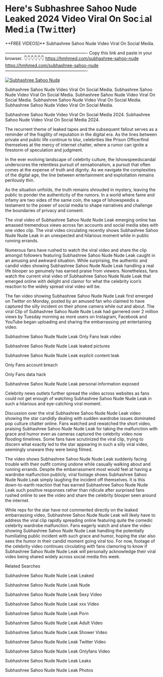 # Here's Subhashree Sahoo Nude Leaked 2024 Video Viral On Soc𝚒al Med𝚒a (Tw𝚒tter)

++FREE VIDEOS]** Subhashree Sahoo Nude Video Viral On Social Media.

———————————————————-
Copy this link and paste in your browser.
👇👇👇👇👇👇
https://hmhmed.com/subhashree-sahoo-nude
https://hmhmed.com/subhashree-sahoo-nude
———————————————————-

[![Subhashree Sahoo Nude](https://i.imgur.com/dJHk4Zq.gif)](https://hmhmed.com/subhashree-sahoo-nude)

Subhashree Sahoo Nude Video Viral On Social Media. Subhashree Sahoo Nude Video Viral On Social Media. Subhashree Sahoo Nude Video Viral On Social Media. Subhashree Sahoo Nude Video Viral On Social Media. Subhashree Sahoo Nude Video Viral On Social Media.

Subhashree Sahoo Nude Video Viral On Social Media 2024. Subhashree Sahoo Nude Video Viral On Social Media 2024.

The recurrent theme of leaked tapes and the subsequent fallout serves as a reminder of the fragility of reputation in the digital era. As the lines between private and public life continue to blur, celebrities like Prison Officerfind themselves at the mercy of internet chatter, where a rumor can ignite a firestorm of speculation and judgment.

In the ever evolving landscape of celebrity culture, the Ishowspeedscandal underscores the relentless pursuit of sensationalism, a pursuit that often comes at the expense of truth and dignity. As we navigate the complexities of the digital age, the line between entertainment and exploitation remains perilously thin.

As the situation unfolds, the truth remains shrouded in mystery, leaving the public to ponder the authenticity of the rumors. In a world where fame and infamy are two sides of the same coin, the saga of Ishowspeedis a testament to the power of social media to shape narratives and challenge the boundaries of privacy and consent.

The viral video of Subhashree Sahoo Nude Nude Leak emerging online has amassed tremendous views across fan accounts and social media sites with one video clip. The viral video circulating recently shows Subhashree Sahoo Nude Nude Leak in an unexpected and hilarious moment while in public running errands.

Numerous fans have rushed to watch the viral video and share the clip amongst followers featuring Subhashree Sahoo Nude Nude Leak caught in an amusing and awkward situation. While surprising, the authentic and candid video showing Subhashree Sahoo Nude Nude Leak handling a real life blooper so genuinely has earned praise from viewers. Nonetheless, fans watch the current viral video of Subhashree Sahoo Nude Nude Leak that emerged online with delight and clamor for what the celebrity icon’s reaction to the widely spread viral video will be.

The fan video showing Subhashree Sahoo Nude Nude Leak first emerged on Twitter on Monday, posted by an amused fan who claimed to have captured the silly incident on their phone camera while out and about. The viral Clip of Subhashree Sahoo Nude Nude Leak had garnered over 2 million views by Tuesday morning as more users on Instagram, Facebook and YouTube began uploading and sharing the embarrassing yet entertaining video.

Subhashree Sahoo Nude Nude Leak Only Fans leak video

Subhashree Sahoo Nude Nude Leak leaked pictures

Subhashree Sahoo Nude Nude Leak explicit content leak

Only Fans account breach

Only Fans data hack

Subhashree Sahoo Nude Nude Leak personal information exposed

Celebrity news outlets further spread the video across websites as fans could not get enough of watching Subhashree Sahoo Nude Nude Leak in such a hilarious and eye-catching viral moment.

Discussion over the viral Subhashree Sahoo Nude Nude Leak video showing the star candidly dealing with sudden wardrobe issues dominated pop culture chatter online. Fans watched and rewatched the short video, praising Subhashree Sahoo Nude Nude Leak for taking the malfunction with grace and humor even as cameras captured the celebrity video now flooding timelines. Some fans have scrutinized the viral clip, trying to discern what exactly led to the star appearing in such a silly viral video, seemingly unaware they were being filmed.

The video shows Subhashree Sahoo Nude Nude Leak suddenly facing trouble with their outfit coming undone while casually walking about and running errands. Despite the embarrassment most would feel at having a wardrobe malfunction publicly, viral footage shows Subhashree Sahoo Nude Nude Leak simply laughing the incident off themselves. It is this down-to-earth reaction that has earned Subhashree Sahoo Nude Nude Leak such positive responses rather than ridicule after surprised fans rushed online to see the video and share the celebrity blooper seen around the internet.

While reps for the star have not commented directly on the leaked embarrassing video, Subhashree Sahoo Nude Nude Leak will likely have to address the viral clip rapidly spreading online featuring quite the comedic celebrity wardrobe malfunction. Fans eagerly watch and share the video showing Subhashree Sahoo Nude Nude Leak handling the potentially humiliating public incident with such grace and humor, hoping the star also sees the humor in their candid moment going viral too. For now, footage of the celebrity video continues circulating with fans clamoring to know if Subhashree Sahoo Nude Nude Leak will personally acknowledge their viral video being shared widely across social media this week.

Related Searches

Subhashree Sahoo Nude Nude Leak Leaked

Subhashree Sahoo Nude Nude Leak Nude

Subhashree Sahoo Nude Nude Leak Sexy Video

Subhashree Sahoo Nude Nude Leak xxx Video

Subhashree Sahoo Nude Nude Leak Porn

Subhashree Sahoo Nude Nude Leak Adult Video

Subhashree Sahoo Nude Nude Leak Shower Video

Subhashree Sahoo Nude Nude Leak Twitter Video

Subhashree Sahoo Nude Nude Leak Onlyfans Video

Subhashree Sahoo Nude Nude Leak Leaks

Subhashree Sahoo Nude Nude Leak Photos